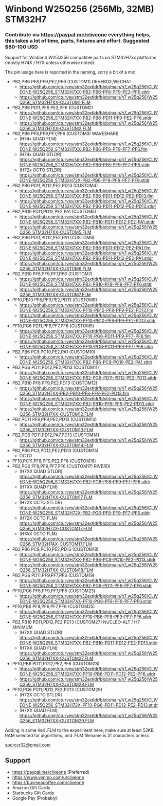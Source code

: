 # Winbond W25Q256 (256Mb, 32MB) STM32H7
### Contribute via   https://paypal.me/cliveone  everything helps, this takes a lot of time, parts, fixtures and effort. Suggested $80-100 USD

Support for Winbond W25Q256 compatible parts on STM32H7xx platforms (mostly H74X / H7X unless otherwise noted)

The pin usage here is reported in the naming, sorry a bit of a mix
  *  PB2,PB6 PF8,PF9,PE2,PF6 (CUSTOM1) DEVEBOX,WECHAT
     *  https://github.com/cturvey/stm32extldr/blob/main/h7_w25q256/CLIVEONE-W25Q256_STM32H7XX-PB2-PB6-PF8-PF9-PE2-PF6.stldr
     *  https://github.com/cturvey/stm32extldr/blob/main/h7_w25q256/W25Q256_STM32H7XX-CUSTOM1.FLM
  *  PB2,PB6 PD11,PF9,PE2,PF6 (CUSTOM2)
     *  https://github.com/cturvey/stm32extldr/blob/main/h7_w25q256/CLIVEONE-W25Q256_STM32H7XX-PB2-PB6-PD11-PF9-PE2-PF6.stldr
     *  https://github.com/cturvey/stm32extldr/blob/main/h7_w25q256/W25Q256_STM32H7XX-CUSTOM2.FLM
  *  PB2,PB6 PF8,PF9,PF7,PF6 (CUSTOM3) WAVESHARE
     *  (H74x QUAD FLM) https://github.com/cturvey/stm32extldr/blob/main/h7_w25q256/CLIVEONE-W25Q256_STM32H7XX-PB2-PB6-PF8-PF9-PF7-PF6.flm
     *  (H74x QUAD STLDR) https://github.com/cturvey/stm32extldr/blob/main/h7_w25q256/CLIVEONE-W25Q256_STM32H7XX-PB2-PB6-PF8-PF9-PF7-PF6.stldr
     *  (H72x OCTO STLDR) https://github.com/cturvey/stm32extldr/blob/main/h7_w25q256/CLIVEONE-W25Q256_STM32H72X-PB2-PB6-PF8-PF9-PF7-PF6.stldr
  *  PB2,PB6 PD11,PD12,PE2,PD13 (CUSTOM4)
     *  https://github.com/cturvey/stm32extldr/blob/main/h7_w25q256/CLIVEONE-W25Q256_STM32H7XX-PB2-PB6-PD11-PD12-PE2-PD13.flm
     *  https://github.com/cturvey/stm32extldr/blob/main/h7_w25q256/CLIVEONE-W25Q256_STM32H7XX-PB2-PB6-PD11-PD12-PE2-PD13.stldr
  *  PB2,PB10 PD11,PD12,PE2,PA1 (CUSTOM5)
     *  https://github.com/cturvey/stm32extldr/blob/main/h7_w25q256/CLIVEONE-W25Q256_STM32H7XX-PB2-PB10-PD11-PD12-PE2-PA1.stldr
     *  https://github.com/cturvey/stm32extldr/blob/main/h7_w25q256/W25Q256_STM32H7XX-CUSTOM5.FLM
  *  PB2,PB6 PD11,PD12,PE2,PA1 (CUSTOM6)
     *  https://github.com/cturvey/stm32extldr/blob/main/h7_w25q256/CLIVEONE-W25Q256_STM32H7XX-PB2-PB6-PD11-PD12-PE2-PA1.flm
     *  https://github.com/cturvey/stm32extldr/blob/main/h7_w25q256/CLIVEONE-W25Q256_STM32H7XX-PB2-PB6-PD11-PD12-PE2-PA1.stldr
     *  https://github.com/cturvey/stm32extldr/blob/main/h7_w25q256/W25Q256_STM32H7XX-CUSTOM6.FLM
  *  PB2,PB10 PF8,PF9,PF7,PF6 (CUSTOM7)
     *  https://github.com/cturvey/stm32extldr/blob/main/h7_w25q256/CLIVEONE-W25Q256_STM32H7XX-PB2-PB10-PF8-PF9-PF7-PF6.stldr
     *  https://github.com/cturvey/stm32extldr/blob/main/h7_w25q256/W25Q256_STM32H7XX-CUSTOM7.FLM
  *  PF10,PB10 PF8,PF9,PE2,PD13 (CUSTOM8)
     *  https://github.com/cturvey/stm32extldr/blob/main/h7_w25q256/CLIVEONE-W25Q256_STM32H7XX-PF10-PB10-PF8-PF9-PE2-PD13.flm
     *  https://github.com/cturvey/stm32extldr/blob/main/h7_w25q256/CLIVEONE-W25Q256_STM32H7XX-PF10-PB10-PF8-PF9-PE2-PD13.stldr
  *  PF10,PG6 PD11,PF9,PF7,PF6 (CUSTOM9)
     *  https://github.com/cturvey/stm32extldr/blob/main/h7_w25q256/CLIVEONE-W25Q256_STM32H7XX-PF10-PG6-PD11-PF9-PF7-PF6.flm
     *  https://github.com/cturvey/stm32extldr/blob/main/h7_w25q256/CLIVEONE-W25Q256_STM32H7XX-PF10-PG6-PD11-PF9-PF7-PF6.stldr
  *  PB2,PB6 PC9,PC10,PE2,PA1 (CUSTOM10)
     *  https://github.com/cturvey/stm32extldr/blob/main/h7_w25q256/CLIVEONE-W25Q256_STM32H7XX-PB2-PB6-PC9-PC10-PE2-PA1.stldr
  *  PB2,PG6 PD11,PD12,PE2,PD13 (CUSTOM11)
     *  https://github.com/cturvey/stm32extldr/blob/main/h7_w25q256/CLIVEONE-W25Q256_STM32H7XX-PB2-PG6-PD11-PD12-PE2-PD13.stldr
  *  PB2,PB10 PF8,PF9,PE2,PD13 (CUSTOM12)
     *  https://github.com/cturvey/stm32extldr/blob/main/h7_w25q256/W25Q256_STM32H7XX-PB2-PB10-PF8-PF9-PE2-PD13.flm
     *  https://github.com/cturvey/stm32extldr/blob/main/h7_w25q256/CLIVEONE-W25Q256_STM32H7XX-PB2-PB10-PF8-PF9-PE2-PD13.stldr
     *  https://github.com/cturvey/stm32extldr/blob/main/h7_w25q256/W25Q256_STM32H7XX-CUSTOM12.FLM
  *  PB2,PC11 PF8,PF9,PE2,PD13 (CUSTOM13)
     *  https://github.com/cturvey/stm32extldr/blob/main/h7_w25q256/W25Q256_STM32H7XX-CUSTOM13.FLM
  *  PB2,PG6 PD11,PD12,PA7,PD13 (CUSTOM14)
     *  https://github.com/cturvey/stm32extldr/blob/main/h7_w25q256/W25Q256_STM32H7XX-CUSTOM14.FLM
  *  PB2,PB6 PC3,PD12,PE2,PD13 (CUSTOM15)
     *  OCTO
  *  PF10,PC11,PF8,PF9,PE2,PF6 (CUSTOM16)
  *  PB2,PG6 PF8,PF9,PF7,PF6 (CUSTOM17) RIVERDI
     *  (H7XX QUAD STLDR) https://github.com/cturvey/stm32extldr/blob/main/h7_w25q256/CLIVEONE-W25Q256_STM32H7XX-PB2-PG6-PF8-PF9-PF7-PF6.stldr
     *  (H7XX QUAD FLM) https://github.com/cturvey/stm32extldr/blob/main/h7_w25q256/W25Q256_STM32H7XX-CUSTOM17.FLM
     *  (H72X OCTO STLDR) https://github.com/cturvey/stm32extldr/blob/main/h7_w25q256/CLIVEONE-W25Q256_STM32H72X-PB2-PG6-PF8-PF9-PF7-PF6.stldr
     *  (H72X OCTO FLM) https://github.com/cturvey/stm32extldr/blob/main/h7_w25q256/W25Q256_STM32H72X-CUSTOM17.FLM
     *  (H7AX OCTO FLM) https://github.com/cturvey/stm32extldr/blob/main/h7_w25q256/W25Q256_STM32H7AX-CUSTOM17.FLM
  *  PB2,PB6 PC9,PC10,PE2,PD13 (CUSTOM18)
     *  https://github.com/cturvey/stm32extldr/blob/main/h7_w25q256/CLIVEONE-W25Q256_STM32H7XX-PB2-PB6-PC9-PC10-PE2-PD13.stldr
     *  https://github.com/cturvey/stm32extldr/blob/main/h7_w25q256/W25Q256_STM32H7XX-CUSTOM18.FLM
  *  PB2,PG6 PD11,PF9,PF7,PF6 (CUSTOM19)
     *  https://github.com/cturvey/stm32extldr/blob/main/h7_w25q256/CLIVEONE-W25Q256_STM32H7XX-PB2-PG6-PD11-PF9-PF7-PF6.stldr
  *  PF10,PG6 PF8,PF9,PF7,PF6 (CUSTOM23)
     *  https://github.com/cturvey/stm32extldr/blob/main/h7_w25q256/CLIVEONE-W25Q256_STM32H7XX-PF10-PG6-PF8-PF9-PF7-PF6.stldr
  *  PF10,PB6 PF8,PF9,PF7,PF6 (CUSTOM25)
     *  https://github.com/cturvey/stm32extldr/blob/main/h7_w25q256/CLIVEONE-W25Q256_STM32H7XX-PF10-PB6-PF8-PF9-PF7-PF6.stldr
  *  PB2,PB10 PD11,PD12,PE2,PD13 (CUSTOM27) NUCLEO-ALT / H7 MINIMUM
     *  (H7XX QUAD STLDR) https://github.com/cturvey/stm32extldr/blob/main/h7_w25q256/CLIVEONE-W25Q256_STM32H7XX-PB2-PB10-PD11-PD12-PE2-PD13.stldr
     *  (H7XX QUAD FLM) https://github.com/cturvey/stm32extldr/blob/main/h7_w25q256/W25Q256_STM32H7XX-CUSTOM27.FLM
  *  PF10,PB6 PD11,PD12,PE2,PF6 (CUSTOM28)
     *  https://github.com/cturvey/stm32extldr/blob/main/h7_w25q256/CLIVEONE-W25Q256_STM32H7XX-PF10-PB6-PD11-PD12-PE2-PF6.stldr
     *  https://github.com/cturvey/stm32extldr/blob/main/h7_w25q256/W25Q256_STM32H7XX-CUSTOM28.FLM
  *  PF10,PG6 PD11,PD12,PE2,PD13 (CUSTOM29)
     * (H72X OCTO STLDR) https://github.com/cturvey/stm32extldr/blob/main/h7_w25q256/CLIVEONE-W25Q256_STM32H72X-PF10-PG6-PD11-PD12-PE2-PD13.stldr
     * (H7XX QUAD FLM) https://github.com/cturvey/stm32extldr/blob/main/h7_w25q256/W25Q256_STM32H7XX-CUSTOM29.FLM

Adding in some Keil .FLM to the experiment here, make sure at least 52KB RAM selected for algorithms, and .FLM filename is 31 characters or less

 sourcer32@gmail.com
 
##  Support
 
  *  https://paypal.me/cliveone (Preferred)
  *  https://www.venmo.com/u/cliveone
  *  https://buymeacoffee.com/cliveone
  *  Amazon Gift Cards
  *  Starbucks Gift Cards
  *  Google Pay (Probably) 
